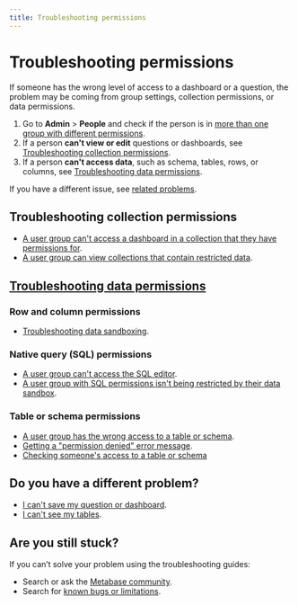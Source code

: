 ```yaml
---
title: Troubleshooting permissions
---
```


# Troubleshooting permissions

If someone has the wrong level of access to a dashboard or a question, the problem may be coming from group settings, collection permissions, or data permissions.

1. Go to **Admin** > **People** and check if the person is in [more than one group with different permissions][group-permissions].
2. If a person **can't view or edit** questions or dashboards, see [Troubleshooting collection permissions](#troubleshooting-collection-permissions).
3. If a person **can't access data**, such as schema, tables, rows, or columns, see [Troubleshooting data permissions](#troubleshooting-data-permissions).

If you have a different issue, see [related problems](#do-you-have-a-different-problem).

## Troubleshooting collection permissions

- [A user group can't access a dashboard in a collection that they have permissions for][troubleshooting-viewing-editing].
- [A user group can view collections that contain restricted data][collections-restricted-data].

## [Troubleshooting data permissions][troubleshooting-data-permissions]

### Row and column permissions

- [Troubleshooting data sandboxing][troubleshooting-data-sandboxing].

### Native query (SQL) permissions

- [A user group can't access the SQL editor][sql-access].
- [A user group with SQL permissions isn't being restricted by their data sandbox][sql-sandboxing].

### Table or schema permissions

- [A user group has the wrong access to a table or schema][table-schema-access].
- [Getting a "permission denied" error message][permission-denied].
- [Checking someone's access to a table or schema](./data-permissions.md#checking-someones-access-to-a-table-or-schema)

## Do you have a different problem?

- [I can't save my question or dashboard][proxies].
- [I can't see my tables](./cant-see-tables.md).

## Are you still stuck?

If you can’t solve your problem using the troubleshooting guides:

- Search or ask the [Metabase community][discourse].
- Search for [known bugs or limitations][known-issues].

[admin-permissions]: ../permissions/start.md
[collection-permissions]: ../permissions/collections.md
[collections-restricted-data]: ./data-permissions.md#a-user-group-can-view-collections-that-contain-restricted-data
[connecting-database]: ../databases/connecting.md
[data-browser]: https://www.metabase.com/learn/getting-started/data-browser
[data-model]: ../data-modeling/metadata-editing.md
[data-permissions]: ../permissions/data.md
[discourse]: https://discourse.metabase.com/
[group-permissions]: ../permissions/introduction.md#key-points-regarding-permissions
[known-issues]: ./known-issues.md
[learn-permissions]: https://www.metabase.com/learn/permissions
[permission-denied]: ./data-permissions.md#getting-a-permission-denied-error-message
[proxies]: ./proxies.md
[sandboxing]: ./sandboxing.md
[setting-collection-permissions]: ../permissions/collections.md#setting-permissions-for-collections
[sql-access]: ./data-permissions.md#a-user-group-cant-access-the-sql-editor
[sql-sandboxing]: ./sandboxing.md#is-the-question-written-in-sql
[table-schema-access]: ./data-permissions.md#a-user-group-has-the-wrong-access-to-a-table-or-schema
[troubleshooting-data-permissions]: ./data-permissions.md
[troubleshooting-data-sandboxing]: ./sandboxing.md
[troubleshooting-viewing-editing]: ./cant-view-or-edit.md
